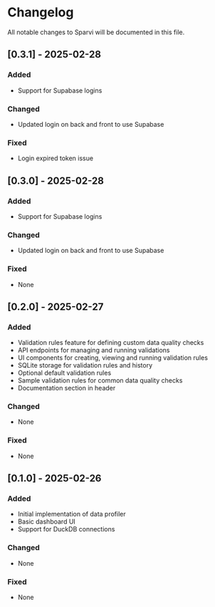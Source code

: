 # Changelog

All notable changes to Sparvi will be documented in this file.

## [0.3.1] - 2025-02-28
### Added
- Support for Supabase logins

### Changed
- Updated login on back and front to use Supabase

### Fixed
- Login expired token issue

## [0.3.0] - 2025-02-28
### Added
- Support for Supabase logins

### Changed
- Updated login on back and front to use Supabase

### Fixed
- None

## [0.2.0] - 2025-02-27
### Added
- Validation rules feature for defining custom data quality checks
- API endpoints for managing and running validations
- UI components for creating, viewing and running validation rules
- SQLite storage for validation rules and history
- Optional default validation rules
- Sample validation rules for common data quality checks
- Documentation section in header

### Changed
- None

### Fixed
- None

## [0.1.0] - 2025-02-26
### Added
- Initial implementation of data profiler
- Basic dashboard UI
- Support for DuckDB connections

### Changed
- None

### Fixed
- None
